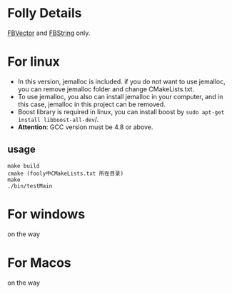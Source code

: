 # Folly Details
[FBVector](https://github.com/facebook/folly/blob/master/folly/docs/FBVector.md) and
[FBString](https://github.com/facebook/folly/blob/master/folly/docs/FBString.md) only.


# For linux
- In this version, jemalloc is included. if you do not want to use jemalloc, you can remove jemalloc folder and change CMakeLists.txt.
- To use jemalloc, you also can install jemalloc in your computer, and in this case, jemalloc in this project can be removed.
- Boost library is required in linux, you can install boost by `sudo apt-get install libboost-all-dev`/.
- **Attention**: GCC version must be 4.8 or above.

## usage
```
make build
cmake (fooly中CMakeLists.txt 所在目录)
make
./bin/testMain
```


# For windows
 on the way

# For Macos
 on the way